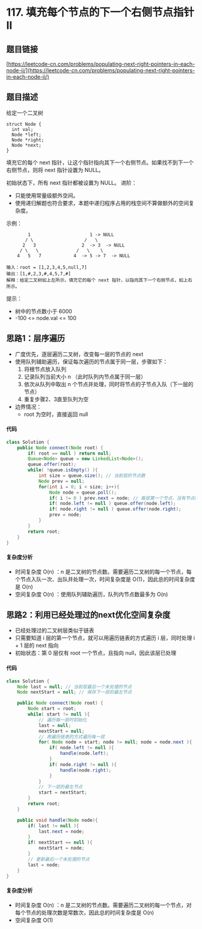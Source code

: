 # 117. 填充每个节点的下一个右侧节点指针 II

## 题目链接
[https://leetcode-cn.com/problems/populating-next-right-pointers-in-each-node-ii/](https://leetcode-cn.com/problems/populating-next-right-pointers-in-each-node-ii/)

## 题目描述
给定一个二叉树
```
struct Node {
  int val;
  Node *left;
  Node *right;
  Node *next;
}
```
填充它的每个 next 指针，让这个指针指向其下一个右侧节点。如果找不到下一个右侧节点，则将 next 指针设置为 NULL。

初始状态下，所有 next 指针都被设置为 NULL。
进阶：
 - 只能使用常量级额外空间。
 - 使用递归解题也符合要求，本题中递归程序占用的栈空间不算做额外的空间复杂度。

示例：
```
        1                      1 -> NULL
       / \                   /   \
      2   3                 2  -> 3  -> NULL
     / \   \              /   \    \
    4   5   7            4  -> 5 -> 7  -> NULL

输入：root = [1,2,3,4,5,null,7]
输出：[1,#,2,3,#,4,5,7,#]
解释：给定二叉树如上左所示，填充它的每个 next 指针，以指向其下一个右侧节点，如上右所示。
```

提示：
 - 树中的节点数小于 6000
 - -100 <= node.val <= 100

## 思路1：层序遍历
 - 广度优先，逐层遍历二叉树，改变每一层的节点的 next
 - 使用队列辅助遍历，保证每次遍历的节点属于同一层，步骤如下：
   1. 将根节点放入队列
   2. 记录队列当前大小 n （此时队列内节点属于同一层）
   3. 依次从队列中取出 n 个节点并处理，同时将节点的子节点入队（下一层的节点）
   4. 重复步骤2、3直至队列为空
 - 边界情况：
   - root 为空时，直接返回 null

#### 代码
```java
class Solution {
    public Node connect(Node root) {
        if( root == null ) return null;
        Queue<Node> queue = new LinkedList<Node>();
        queue.offer(root);
        while( !queue.isEmpty() ){
            int size = queue.size(); // 当前层的节点数
            Node prev = null;
            for(int i = 0; i < size; i++){
                Node node = queue.poll();
                if( i != 0 ) prev.next = node; // 每层第一个节点，没有节点的next指向它
                if( node.left != null ) queue.offer(node.left);
                if( node.right != null ) queue.offer(node.right);
                prev = node;
            }
        }
        return root;
    }
}
```

#### 复杂度分析
 - 时间复杂度 O(n) ：n 是二叉树的节点数。需要遍历二叉树的每一个节点，每个节点入队一次、出队并处理一次，时间复杂度是 O(1)，因此总的时间复杂度是 O(n)
 - 空间复杂度 O(n) ：使用队列辅助遍历，队列内节点数最多为 O(n)

## 思路2：利用已经处理过的next优化空间复杂度
 - 已经处理过的二叉树层类似于链表
 - 只需要知道 i 层的第一个节点，就可以用遍历链表的方式遍历 i 层，同时处理 i + 1 层的 next 指向
 - 初始状态：第 0 层仅有 root 一个节点，且指向 null，因此该层已处理

#### 代码
```java
class Solution {
    Node last = null; // 当前层最后一个未处理的节点
    Node nextStart = null; // 保存下一层的最左节点

    public Node connect(Node root) {
        Node start = root;
        while( start != null ){
            // 遍历每一层时初始化
            last = null;
            nextStart = null;
            // 用遍历链表的方式遍历每一层
            for( Node node = start; node != null; node = node.next ){
                if( node.left != null ){
                    handle(node.left);
                }
                if( node.right != null ){
                    handle(node.right);
                }
            }
            // 下一层的最左节点
            start = nextStart;
        }
        return root;
    }

    public void handle(Node node){
        if( last != null ){
            last.next = node;
        }
        if( nextStart == null ){
            nextStart = node;
        }
        // 更新最后一个未处理的节点
        last = node;
    }
}
```

#### 复杂度分析
 - 时间复杂度 O(n) ：n 是二叉树的节点数。需要遍历二叉树的每一个节点，对每个节点的处理次数是常数次，因此总的时间复杂度是 O(n)
 - 空间复杂度 O(1)
